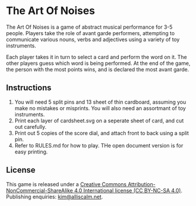 The Art Of Noises
===========

The Art Of Noises is a game of abstract musical performance for 3-5 people. Players take the role of avant garde performers, attempting to communicate various nouns, verbs and adjectives using a variety of toy instruments.

Each player takes it in turn to select a card and perform the word on it. The other players guess which word is being performed. At the end of the game, the person with the most points wins, and is declared the most avant garde.

## Instructions

 1. You will need 5 split pins and 13 sheet of thin cardboard, assuming you make no mistakes or misprints. You will also need an assortmant of toy instruments.
 2. Print each layer of cardsheet.svg on a seperate sheet of card, and cut out carefully.
 3. Print out 5 copies of the score dial, and attach front to back using a split pin.
 4. Refer to RULES.md for how to play. THe open document version is for easy printing.

## License

This game is released under a [Creative Commons Attribution-NonCommercial-ShareAlike 4.0 International license (CC BY-NC-SA 4.0)](http://creativecommons.org/licenses/by-nc-sa/4.0/]). Publishing enquiries: kim@alliscalm.net.